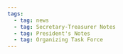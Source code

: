 ```yaml
---
tags:
  - tag: news
  - tag: Secretary-Treasurer Notes
  - tag: President's Notes
  - tag: Organizing Task Force
---
```

